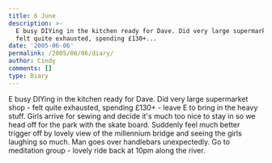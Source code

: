 ```yaml
---
title: 6 June
description: >-
  E busy DIYing in the kitchen ready for Dave. Did very large supermarket shop -
  felt quite exhausted, spending £130+...
date: '2005-06-06'
permalink: /2005/06/06/diary/
author: Cindy
comments: []
type: Diary
---
```


E busy DIYing in the kitchen ready for Dave. Did very large supermarket shop - felt quite exhausted, spending £130+ - leave E to bring in the heavy stuff. Girls arrive for sewing and decide it's much too nice to stay in so we head off for the park with the skate board. Suddenly feel much better trigger off by lovely view of the millennium bridge and seeing the girls laughing so much. Man goes over handlebars unexpectedly. Go to meditation group - lovely ride back at 10pm along the river.
